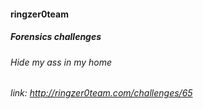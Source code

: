 #### ringzer0team
##### Forensics challenges
###### Hide my ass in my home
###### link: http://ringzer0team.com/challenges/65
